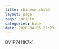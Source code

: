 ```yaml
---
title: chinese child
layout: page
tags: society
categories: hide
date: 2020-04-06 21:23
---
```

BV1P7411K7k1
